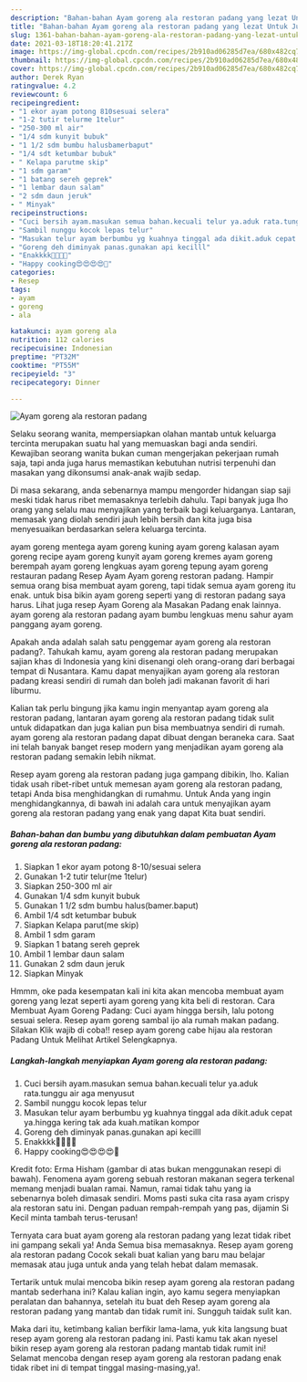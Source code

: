 ```yaml
---
description: "Bahan-bahan Ayam goreng ala restoran padang yang lezat Untuk Jualan"
title: "Bahan-bahan Ayam goreng ala restoran padang yang lezat Untuk Jualan"
slug: 1361-bahan-bahan-ayam-goreng-ala-restoran-padang-yang-lezat-untuk-jualan
date: 2021-03-18T18:20:41.217Z
image: https://img-global.cpcdn.com/recipes/2b910ad06285d7ea/680x482cq70/ayam-goreng-ala-restoran-padang-foto-resep-utama.jpg
thumbnail: https://img-global.cpcdn.com/recipes/2b910ad06285d7ea/680x482cq70/ayam-goreng-ala-restoran-padang-foto-resep-utama.jpg
cover: https://img-global.cpcdn.com/recipes/2b910ad06285d7ea/680x482cq70/ayam-goreng-ala-restoran-padang-foto-resep-utama.jpg
author: Derek Ryan
ratingvalue: 4.2
reviewcount: 6
recipeingredient:
- "1 ekor ayam potong 810sesuai selera"
- "1-2 tutir telurme 1telur"
- "250-300 ml air"
- "1/4 sdm kunyit bubuk"
- "1 1/2 sdm bumbu halusbamerbaput"
- "1/4 sdt ketumbar bubuk"
- " Kelapa parutme skip"
- "1 sdm garam"
- "1 batang sereh geprek"
- "1 lembar daun salam"
- "2 sdm daun jeruk"
- " Minyak"
recipeinstructions:
- "Cuci bersih ayam.masukan semua bahan.kecuali telur ya.aduk rata.tunggu air aga menyusut"
- "Sambil nunggu kocok lepas telur"
- "Masukan telur ayam berbumbu yg kuahnya tinggal ada dikit.aduk cepat ya.hingga kering tak ada kuah.matikan kompor"
- "Goreng deh diminyak panas.gunakan api kecilll"
- "Enakkkk🤤🤤🤤🤤"
- "Happy cooking😍😍😍😍🤗"
categories:
- Resep
tags:
- ayam
- goreng
- ala

katakunci: ayam goreng ala 
nutrition: 112 calories
recipecuisine: Indonesian
preptime: "PT32M"
cooktime: "PT55M"
recipeyield: "3"
recipecategory: Dinner

---
```



![Ayam goreng ala restoran padang](https://img-global.cpcdn.com/recipes/2b910ad06285d7ea/680x482cq70/ayam-goreng-ala-restoran-padang-foto-resep-utama.jpg)

Selaku seorang wanita, mempersiapkan olahan mantab untuk keluarga tercinta merupakan suatu hal yang memuaskan bagi anda sendiri. Kewajiban seorang  wanita bukan cuman mengerjakan pekerjaan rumah saja, tapi anda juga harus memastikan kebutuhan nutrisi terpenuhi dan masakan yang dikonsumsi anak-anak wajib sedap.

Di masa  sekarang, anda sebenarnya mampu mengorder hidangan siap saji meski tidak harus ribet memasaknya terlebih dahulu. Tapi banyak juga lho orang yang selalu mau menyajikan yang terbaik bagi keluarganya. Lantaran, memasak yang diolah sendiri jauh lebih bersih dan kita juga bisa menyesuaikan berdasarkan selera keluarga tercinta. 

ayam goreng mentega ayam goreng kuning ayam goreng kalasan ayam goreng recipe ayam goreng kunyit ayam goreng kremes ayam goreng berempah ayam goreng lengkuas ayam goreng tepung ayam goreng restauran padang Resep Ayam Ayam goreng restoran padang. Hampir semua orang bisa membuat ayam goreng, tapi tidak semua ayam goreng itu enak. untuk bisa bikin ayam goreng seperti yang di restoran padang saya harus. Lihat juga resep Ayam Goreng ala Masakan Padang enak lainnya. ayam goreng ala restoran padang ayam bumbu lengkuas menu sahur ayam panggang ayam goreng.

Apakah anda adalah salah satu penggemar ayam goreng ala restoran padang?. Tahukah kamu, ayam goreng ala restoran padang merupakan sajian khas di Indonesia yang kini disenangi oleh orang-orang dari berbagai tempat di Nusantara. Kamu dapat menyajikan ayam goreng ala restoran padang kreasi sendiri di rumah dan boleh jadi makanan favorit di hari liburmu.

Kalian tak perlu bingung jika kamu ingin menyantap ayam goreng ala restoran padang, lantaran ayam goreng ala restoran padang tidak sulit untuk didapatkan dan juga kalian pun bisa membuatnya sendiri di rumah. ayam goreng ala restoran padang dapat dibuat dengan beraneka cara. Saat ini telah banyak banget resep modern yang menjadikan ayam goreng ala restoran padang semakin lebih nikmat.

Resep ayam goreng ala restoran padang juga gampang dibikin, lho. Kalian tidak usah ribet-ribet untuk memesan ayam goreng ala restoran padang, tetapi Anda bisa menghidangkan di rumahmu. Untuk Anda yang ingin menghidangkannya, di bawah ini adalah cara untuk menyajikan ayam goreng ala restoran padang yang enak yang dapat Kita buat sendiri.

<!--inarticleads1-->

##### Bahan-bahan dan bumbu yang dibutuhkan dalam pembuatan Ayam goreng ala restoran padang:

1. Siapkan 1 ekor ayam potong 8-10/sesuai selera
1. Gunakan 1-2 tutir telur(me 1telur)
1. Siapkan 250-300 ml air
1. Gunakan 1/4 sdm kunyit bubuk
1. Gunakan 1 1/2 sdm bumbu halus(bamer.baput)
1. Ambil 1/4 sdt ketumbar bubuk
1. Siapkan  Kelapa parut(me skip)
1. Ambil 1 sdm garam
1. Siapkan 1 batang sereh geprek
1. Ambil 1 lembar daun salam
1. Gunakan 2 sdm daun jeruk
1. Siapkan  Minyak


Hmmm, oke pada kesempatan kali ini kita akan mencoba membuat ayam goreng yang lezat seperti ayam goreng yang kita beli di restoran. Cara Membuat Ayam Goreng Padang: Cuci ayam hingga bersih, lalu potong sesuai selera. Resep ayam goreng sambal ijo ala rumah makan padang. Silakan Klik wajib di coba!! resep ayam goreng cabe hijau ala restoran Padang Untuk Melihat Artikel Selengkapnya. 

<!--inarticleads2-->

##### Langkah-langkah menyiapkan Ayam goreng ala restoran padang:

1. Cuci bersih ayam.masukan semua bahan.kecuali telur ya.aduk rata.tunggu air aga menyusut
1. Sambil nunggu kocok lepas telur
1. Masukan telur ayam berbumbu yg kuahnya tinggal ada dikit.aduk cepat ya.hingga kering tak ada kuah.matikan kompor
1. Goreng deh diminyak panas.gunakan api kecilll
1. Enakkkk🤤🤤🤤🤤
1. Happy cooking😍😍😍😍🤗


Kredit foto: Erma Hisham (gambar di atas bukan menggunakan resepi di bawah). Fenomena ayam goreng sebuah restoran makanan segera terkenal memang menjadi bualan ramai. Namun, ramai tidak tahu yang ia sebenarnya boleh dimasak sendiri. Moms pasti suka cita rasa ayam crispy ala restoran satu ini. Dengan paduan rempah-rempah yang pas, dijamin Si Kecil minta tambah terus-terusan! 

Ternyata cara buat ayam goreng ala restoran padang yang lezat tidak ribet ini gampang sekali ya! Anda Semua bisa memasaknya. Resep ayam goreng ala restoran padang Cocok sekali buat kalian yang baru mau belajar memasak atau juga untuk anda yang telah hebat dalam memasak.

Tertarik untuk mulai mencoba bikin resep ayam goreng ala restoran padang mantab sederhana ini? Kalau kalian ingin, ayo kamu segera menyiapkan peralatan dan bahannya, setelah itu buat deh Resep ayam goreng ala restoran padang yang mantab dan tidak rumit ini. Sungguh taidak sulit kan. 

Maka dari itu, ketimbang kalian berfikir lama-lama, yuk kita langsung buat resep ayam goreng ala restoran padang ini. Pasti kamu tak akan nyesel bikin resep ayam goreng ala restoran padang mantab tidak rumit ini! Selamat mencoba dengan resep ayam goreng ala restoran padang enak tidak ribet ini di tempat tinggal masing-masing,ya!.

